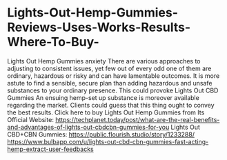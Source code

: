 # Lights-Out-Hemp-Gummies-Reviews-Uses-Works-Results-Where-To-Buy-
Lights Out Hemp Gummies anxiety There are various approaches to adjusting to consistent issues, yet few out of every odd one of them are ordinary, hazardous or risky and can have lamentable outcomes. It is more astute to find a sensible, secure plan than adding hazardous and unsafe substances to your ordinary presence. This could provoke Lights Out CBD Gummies An ensuing hemp-set up substance is moreover available regarding the market. Clients could guess that this thing ought to convey the best results. Click here to buy Lights Out Hemp Gummies from Its Official Website: https://techplanet.today/post/what-are-the-real-benefits-and-advantages-of-lights-out-cbdcbn-gummies-for-you  Lights Out CBD+CBN Gummies: https://public.flourish.studio/story/1233288/  https://www.bulbapp.com/u/lights-out-cbd-cbn-gummies-fast-acting-hemp-extract-user-feedbacks

